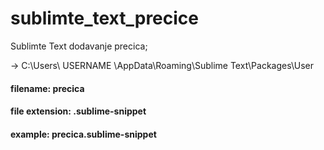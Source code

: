 # sublimte_text_precice
Sublimte Text dodavanje precica;


-> C:\Users\ USERNAME \AppData\Roaming\Sublime Text\Packages\User

#### filename:       precica
#### file extension: .sublime-snippet

#### example:        precica.sublime-snippet
